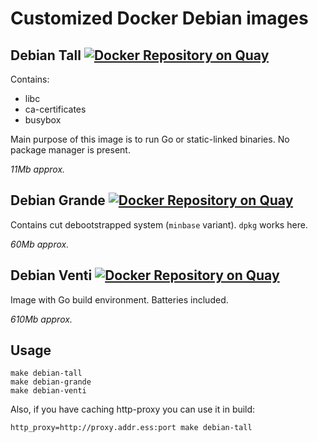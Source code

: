 # Customized Docker Debian images

## Debian Tall [![Docker Repository on Quay](https://quay.io/repository/gravitational/debian-tall/status "Docker Repository on Quay")](https://quay.io/repository/gravitational/debian-tall)

Contains:

* libc
* ca-certificates
* busybox

Main purpose of this image is to run Go or static-linked binaries. No package
manager is present.

*11Mb approx.*

## Debian Grande [![Docker Repository on Quay](https://quay.io/repository/gravitational/debian-grande/status "Docker Repository on Quay")](https://quay.io/repository/gravitational/debian-grande)

Contains cut debootstrapped system (`minbase` variant). `dpkg` works here.

*60Mb approx.*

## Debian Venti [![Docker Repository on Quay](https://quay.io/repository/gravitational/debian-venti/status "Docker Repository on Quay")](https://quay.io/repository/gravitational/debian-venti)

Image with Go build environment. Batteries included.

*610Mb approx.*

## Usage

```shell
make debian-tall
make debian-grande
make debian-venti
```

Also, if you have caching http-proxy you can use it in build:

```shell
http_proxy=http://proxy.addr.ess:port make debian-tall
```
